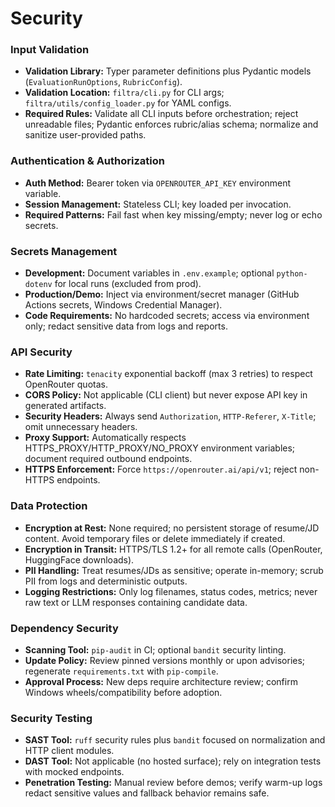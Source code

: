 # Security

### Input Validation
- **Validation Library:** Typer parameter definitions plus Pydantic models (`EvaluationRunOptions`, `RubricConfig`).
- **Validation Location:** `filtra/cli.py` for CLI args; `filtra/utils/config_loader.py` for YAML configs.
- **Required Rules:** Validate all CLI inputs before orchestration; reject unreadable files; Pydantic enforces rubric/alias schema; normalize and sanitize user-provided paths.

### Authentication & Authorization
- **Auth Method:** Bearer token via `OPENROUTER_API_KEY` environment variable.
- **Session Management:** Stateless CLI; key loaded per invocation.
- **Required Patterns:** Fail fast when key missing/empty; never log or echo secrets.

### Secrets Management
- **Development:** Document variables in `.env.example`; optional `python-dotenv` for local runs (excluded from prod).
- **Production/Demo:** Inject via environment/secret manager (GitHub Actions secrets, Windows Credential Manager).
- **Code Requirements:** No hardcoded secrets; access via environment only; redact sensitive data from logs and reports.

### API Security
- **Rate Limiting:** `tenacity` exponential backoff (max 3 retries) to respect OpenRouter quotas.
- **CORS Policy:** Not applicable (CLI client) but never expose API key in generated artifacts.
- **Security Headers:** Always send `Authorization`, `HTTP-Referer`, `X-Title`; omit unnecessary headers.
- **Proxy Support:** Automatically respects HTTPS_PROXY/HTTP_PROXY/NO_PROXY environment variables; document required outbound endpoints.
- **HTTPS Enforcement:** Force `https://openrouter.ai/api/v1`; reject non-HTTPS endpoints.

### Data Protection
- **Encryption at Rest:** None required; no persistent storage of resume/JD content. Avoid temporary files or delete immediately if created.
- **Encryption in Transit:** HTTPS/TLS 1.2+ for all remote calls (OpenRouter, HuggingFace downloads).
- **PII Handling:** Treat resumes/JDs as sensitive; operate in-memory; scrub PII from logs and deterministic outputs.
- **Logging Restrictions:** Only log filenames, status codes, metrics; never raw text or LLM responses containing candidate data.

### Dependency Security
- **Scanning Tool:** `pip-audit` in CI; optional `bandit` security linting.
- **Update Policy:** Review pinned versions monthly or upon advisories; regenerate `requirements.txt` with `pip-compile`.
- **Approval Process:** New deps require architecture review; confirm Windows wheels/compatibility before adoption.

### Security Testing
- **SAST Tool:** `ruff` security rules plus `bandit` focused on normalization and HTTP client modules.
- **DAST Tool:** Not applicable (no hosted surface); rely on integration tests with mocked endpoints.
- **Penetration Testing:** Manual review before demos; verify warm-up logs redact sensitive values and fallback behavior remains safe.
